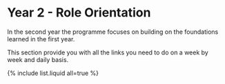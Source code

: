 # Year 2 - Role Orientation

In the second year the programme focuses on building on the foundations learned in the first year.

This section provide you with all the links you need to do on a week by week and daily basis.

{% include list.liquid all=true %}

